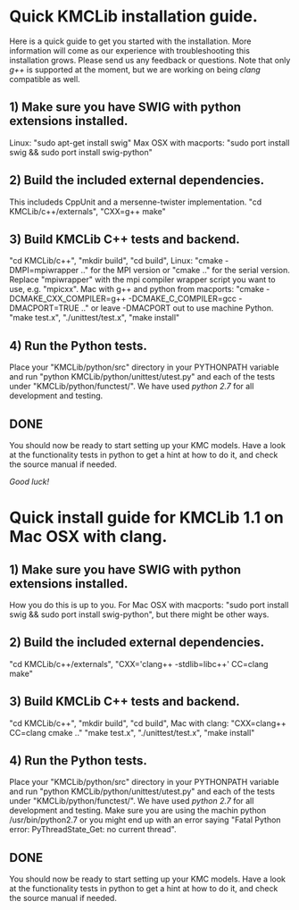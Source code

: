 # Quick KMCLib installation guide.
Here is a quick guide to get you started with the installation.
More information will come as our experience with troubleshooting
this installation grows. Please send us any feedback or questions.
Note that only *g++* is supported at the moment, but we are working
on being *clang* compatible as well.

## 1) Make sure you have SWIG with python extensions installed.
Linux: "sudo apt-get install swig" Max OSX with macports:
"sudo port install swig && sudo port install swig-python"

## 2) Build the included external dependencies.
This includeds CppUnit and a mersenne-twister implementation.
"cd KMCLib/c++/externals",
"CXX=g++ make"

## 3) Build KMCLib C++ tests and backend.
"cd KMCLib/c++",
"mkdir build",
"cd build",
Linux: "cmake -DMPI=mpiwrapper .." for the MPI version or "cmake .." for
 the serial version. Replace "mpiwrapper" with the mpi compiler wrapper script you want to use, e.g. "mpicxx".
Mac with g++ and python from macports: "cmake -DCMAKE_CXX_COMPILER=g++ -DCMAKE_C_COMPILER=gcc -DMACPORT=TRUE .." or leave -DMACPORT out to use machine Python.
"make test.x",
"./unittest/test.x",
"make install"

## 4) Run the Python tests.
Place your "KMCLib/python/src" directory in your PYTHONPATH variable and run
"python KMCLib/python/unittest/utest.py" and each of the tests under
"KMCLib/python/functest/". We have used *python 2.7* for all development and
testing.

## DONE
You should now be ready to start setting up your KMC models. Have a look at
the functionality tests in python to get a hint at how to do it, and check the
source manual if needed.

*Good luck!*


# Quick install guide for KMCLib 1.1 on Mac OSX with clang.

## 1) Make sure you have SWIG with python extensions installed.
How you do this is up to you. For Mac OSX with macports:
"sudo port install swig && sudo port install swig-python",
but there might be other ways.

## 2) Build the included external dependencies.
"cd KMCLib/c++/externals",
"CXX='clang++ -stdlib=libc++' CC=clang make"

## 3) Build KMCLib C++ tests and backend.
"cd KMCLib/c++",
"mkdir build",
"cd build",
Mac with clang: "CXX=clang++ CC=clang cmake .."
"make test.x",
"./unittest/test.x",
"make install"

## 4) Run the Python tests.
Place your "KMCLib/python/src" directory in your PYTHONPATH variable and run
"python KMCLib/python/unittest/utest.py" and each of the tests under
"KMCLib/python/functest/". We have used *python 2.7* for all development and
testing. Make sure you are using the machin python /usr/bin/python2.7 or you
might end up with an error saying
"Fatal Python error: PyThreadState_Get: no current thread".

## DONE
You should now be ready to start setting up your KMC models. Have a look at
the functionality tests in python to get a hint at how to do it, and check the
source manual if needed.
